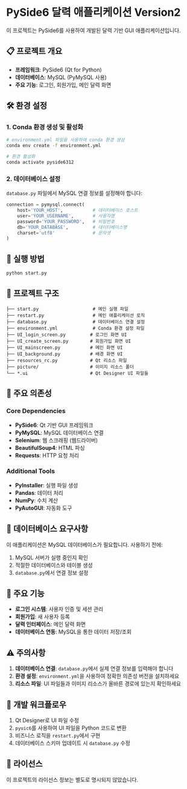# PySide6 달력 애플리케이션 Version2

이 프로젝트는 PySide6를 사용하여 개발된 달력 기반 GUI 애플리케이션입니다.

## 📋 프로젝트 개요

- **프레임워크**: PySide6 (Qt for Python)
- **데이터베이스**: MySQL (PyMySQL 사용)
- **주요 기능**: 로그인, 회원가입, 메인 달력 화면

## 🛠️ 환경 설정

### 1. Conda 환경 생성 및 활성화

```bash
# environment.yml 파일을 사용하여 conda 환경 생성
conda env create -f environment.yml

# 환경 활성화
conda activate pyside6312
```

### 2. 데이터베이스 설정

`database.py` 파일에서 MySQL 연결 정보를 설정해야 합니다:

```python
connection = pymysql.connect(
    host='YOUR_HOST',           # 데이터베이스 호스트
    user='YOUR_USERNAME',       # 사용자명
    password='YOUR_PASSWORD',   # 비밀번호
    db='YOUR_DATABASE',         # 데이터베이스명
    charset='utf8'              # 문자셋
)
```

## 🚀 실행 방법

```bash
python start.py
```

## 📁 프로젝트 구조

```
├── start.py                    # 메인 실행 파일
├── restart.py                  # 메인 애플리케이션 로직
├── database.py                 # 데이터베이스 연결 설정
├── environment.yml             # Conda 환경 설정 파일
├── UI_login_screen.py         # 로그인 화면 UI
├── UI_create_screen.py        # 회원가입 화면 UI
├── UI_mainscreen.py           # 메인 화면 UI
├── UI_background.py           # 배경 화면 UI
├── resources_rc.py            # Qt 리소스 파일
├── picture/                   # 이미지 리소스 폴더
└── *.ui                       # Qt Designer UI 파일들
```

## 🔧 주요 의존성

### Core Dependencies
- **PySide6**: Qt 기반 GUI 프레임워크
- **PyMySQL**: MySQL 데이터베이스 연결
- **Selenium**: 웹 스크래핑 (웹드라이버)
- **BeautifulSoup4**: HTML 파싱
- **Requests**: HTTP 요청 처리

### Additional Tools
- **PyInstaller**: 실행 파일 생성
- **Pandas**: 데이터 처리
- **NumPy**: 수치 계산
- **PyAutoGUI**: 자동화 도구

## 💾 데이터베이스 요구사항

이 애플리케이션은 MySQL 데이터베이스가 필요합니다. 사용하기 전에:

1. MySQL 서버가 실행 중인지 확인
2. 적절한 데이터베이스와 테이블 생성
3. `database.py`에서 연결 정보 설정

## 🎯 주요 기능

- **로그인 시스템**: 사용자 인증 및 세션 관리
- **회원가입**: 새 사용자 등록
- **달력 인터페이스**: 메인 달력 화면
- **데이터베이스 연동**: MySQL을 통한 데이터 저장/조회

## ⚠️ 주의사항

1. **데이터베이스 연결**: `database.py`에서 실제 연결 정보를 입력해야 합니다
2. **환경 설정**: `environment.yml`을 사용하여 정확한 의존성 버전을 설치하세요
3. **리소스 파일**: UI 파일들과 이미지 리소스가 올바른 경로에 있는지 확인하세요

## 🔄 개발 워크플로우

1. Qt Designer로 UI 파일 수정
2. `pyuic6`를 사용하여 UI 파일을 Python 코드로 변환
3. 비즈니스 로직을 `restart.py`에서 구현
4. 데이터베이스 스키마 업데이트 시 `database.py` 수정

## 📝 라이선스

이 프로젝트의 라이선스 정보는 별도로 명시되지 않았습니다.
